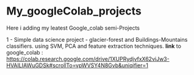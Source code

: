 # My_googleColab_projects
Here i adding my leatest Google_colab semi-Projects


1 - Simple data science project - glacier-forest and Buildings-Mountains classifiers. using SVM, PCA and feature extraction techniques.
    **link** to google_colab : https://colab.research.google.com/drive/1XUPRydjvfxX62viJw3-HVAILIAWuGDSk#scrollTo=vpWVSY4N8Gvb&uniqifier=1
